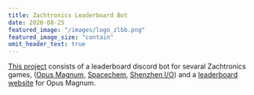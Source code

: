 ```yaml
---
title: Zachtronics Leaderboard Bot
date: 2020-08-25
featured_image: "/images/logo_zlbb.png"
featured_image_size: "contain"
omit_header_text: true
---
```


[This project](https://github.com/F43nd1r/zachtronics-leaderboard-bot) consists of a leaderboard discord bot for sevaral Zachtronics games, ([Opus Magnum](https://store.steampowered.com/app/558990/Opus_Magnum/), [Spacechem](https://store.steampowered.com/app/92800/SpaceChem/), [Shenzhen I/O](https://store.steampowered.com/app/504210/SHENZHEN_IO/)) and a [leaderboard website](https://zlbb.faendir.com/) for Opus Magnum.
